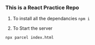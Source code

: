 ### This is a React Practice Repo 


1. To install all the dependancies
```npm i```


2. To Start the server

```npx parcel index.html```